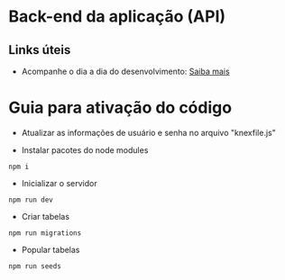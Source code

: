# Back-end da aplicação (API)



## Links úteis 

- Acompanhe o dia a dia do desenvolvimento: [Saiba mais](./Logbook)

# Guia para ativação do código

- Atualizar as informações de usuário e senha no arquivo "knexfile.js"

- Instalar pacotes do node modules 
```node
npm i
```

- Inicializar o servidor
```node
npm run dev
```

- Criar tabelas
```node
npm run migrations
```

- Popular tabelas 
```node
npm run seeds
```

